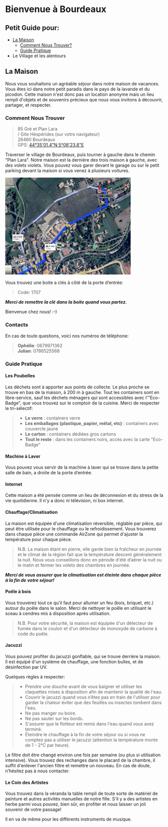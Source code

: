 Bienvenue à Bourdeaux
=====================

Petit Guide pour:
-----------------
- [La Maison](#la-maison)
    - [Comment Nous Trouver?](#comment-nous-trouver)
    - [Guide Pratique](#guide-pratique)
- Le Village et les alentours

La Maison
---------

Nous vous souhaitons un agréable séjour dans notre maison de vacances. 
Vous êtes ici dans notre petit paradis dans le pays de la lavande et du picodon.
Cette maison n'est donc pas un location anonyme mais un lieu rempli d'objets et de
souvenirs précieux que nous vous invitons à découvrir, partager, et respecter. 


### Comment Nous Trouver
> 85 Gré et Plan Lara  
/ Gite Héspérides (sur votre navigateur)  
> 26460 Bourdeaux  
> GPS: [44°35'01.4"N 5°08'23.8"E](https://www.google.com/maps/place/44%C2%B035'01.4%22N%205%C2%B008'23.8%22E)

Traverser le village de Bourdeaux, puis tourner à gauche dans le chemin "Plan Lara".
Notre maison est la dernière des trois maison à gauche, avec des volets violets.
Vous pouvez vous garer devant le garage ou sur le petit parking devant la maison si vous venez à plusieurs voitures.

<img src="images/trajet_maison.png" alt="Trajet Bourdeaux -> Maison" width="400" />

Vous trouvez une boite a clés à côté de la porte d’entrée:
> Code: 1707

***Merci de remettre la clé dans la boite quand vous partez.***

Bienvenue chez nous! :-)

### Contacts
En cas de toute questions, voici nos numéros de téléphone:
> **Ophélie**: 0679971362  
> **Julian**: 0786525568

### Guide Pratique

#### Les Poubelles
Les déchets sont à apporter aux points de collecte. Le plus proche se trouve en bas de la maison, à 200 m à gauche. 
Tout les containers sont en libre-service, sauf les déchets ménagers qui sont accessibles avec l'"Eco-Badge", 
que vous trouvez sur le comptoir de la cuisine. Merci de respecter le tri-sélectif:
> - **Le verre** : containers verre
> - **Les emballages (plastique, papier, métal, etc)** : containers avec couvercle jaune
> - **Le carton** : containers dédiées gros cartons
> - **Tout le reste** : dans les containers noirs, accès avec la carte "Eco-Badge" 

#### Machine à Laver
Vous pouvez vous servir de la machine à laver qui se trouve dans la petite salle de bain, a droite de la porte d’entrée. 

#### Internet
Cette maison a été pensée comme un lieu de déconnexion et du stress de la vie quotidienne.
Il n'y a donc ni télévision, ni box internet.

#### Chauffage/Climatisation
La maison est équipée d'une climatisation réversible, réglable par pièce, qui peut être utilisée pour le chauffage ou le refroidissement.
Vous trouverez dans chaque pièce une commande AirZone qui permet d'ajuster la température pour chaque pièce.

> N.B. La maison étant en pierre, elle garde bien la fraîcheur en journée et le climat de la région fait que
> la température descent généralement la nuit. 
> Nous vous conseillons donc en période d'été d’aérer la nuit ou le matin et fermer les volets des chambres en journée.

***Merci de vous assurer que la climatisation est éteinte dans chaque pièce à la fin de votre séjour!***

#### Poêle à bois
Vous trouverez tout ce qu'il faut pour allumer un feu (bois, briquet, etc.) autour du poêle dans le salon.
Merci de nettoyer le poêle en utilisant le sceau à cendres mis à disposition après utilisation.
 

> N.B. Pour votre sécurité, la maison est équipée d'un détecteur de fumée dans le couloir et d'un détecteur de monoxyde de carbone à code du poêle. 


#### Jacuzzi
Vous pouvez profiter du jacuzzi gonflable, qui se trouve derrière la maison. Il est équipé d'un système de chauffage, 
une fonction bulles, et de désinfection par UV.

Quelques règles à respecter:
> - Prendre une douche avant de vous baigner et utiliser les claquettes mises à disposition afin de maintenir la qualité de l'eau.
> - Couvrir le jacuzzi quand vous n’êtes pas en train de l'utiliser pour garder la chaleur éviter que des feuilles ou insectes tombent dans l'eau.
> - Ne pas manger ou boire.
> - Ne pas sauter sur les bords.
> - S'assurer que le flotteur est remis dans l'eau quand vous avez terminé. 
> - Éteindre le chauffage à la fin de votre séjour ou si vous ne comptez pas a utiliser le jacuzzi (attention la température monte de 1 - 2°C par heure).

Le filtre doit être changé environ une fois par semaine (ou plus si utilisation intensive). 
Vous trouvez des rechanges dans le placard de la chambre, il suffit d'enlever l'ancien filtre et remettre un nouveau. 
En cas de doute, n’hésitez pas à nous contacter.

#### Le Coin des Artistes
Vous trouvez dans la véranda la table rempli de toute sorte de matériel de peinture et autres activités manuelles de notre fille.
S'il y a des artistes en herbe parmi vous pouvez, bien sûr, en profiter et nous laisser un joli souvenir de votre passage! 

Il en va de même pour les différents instruments de musique.




